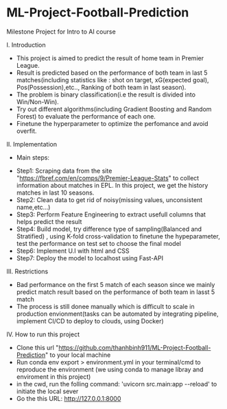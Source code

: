 # ML-Project-Football-Prediction
Milestone Project for Intro to AI course


I. Introduction
   - This project is aimed to predict the result of home team in Premier League. 
   - Result is predicted based on the performance of both team in last 5 matches(including statistics like : shot on target, xG(expected goal), Pos(Possession),etc.., Ranking of both team in last season).
   - The problem is binary classification(i.e the result is divided into Win/Non-Win).
   - Try out different algorithms(including Gradient Boosting and Random Forest) to evaluate the performance of each one.
   - Finetune the hyperparameter to optimize the perfomance and avoid overfit.

II. Implementation
   * Main steps:
- Step1: Scraping data from the site "https://fbref.com/en/comps/9/Premier-League-Stats" to collect information about matches in EPL. In this project, we get the history matches in last 10 seasons.
- Step2: Clean data to get rid of noisy(missing values, unconsistent name,etc...)
- Step3: Perform Feature Engineering to extract usefull columns that helps predict the result
- Step4: Build model, try difference type of sampling(Balanced and Stratified) , using K-fold cross-validation to finetune the hypeparameter, test the performance on test set to choose the final model
- Step6: Implement U.I with html and CSS
- Step7: Deploy the model to localhost using Fast-API


III. Restrictions
- Bad performance on the first 5 match of each season since we mainly predict match result based on the performance of both team in lasst 5 match
- The process is still donee manually which is difficult to scale in production envionment(tasks can be automated by integrating pipeline, implement CI/CD to deploy to clouds, using Docker)



IV. How to run this project
- Clone this url "https://github.com/thanhbinh911/ML-Project-Football-Prediction" to your local machine
- Run conda env export > environment.yml in your terminal/cmd to reproduce the environment (we using conda to manage libray and enviroment in this project)
- in the cwd, run the folling command: 'uvicorn src.main:app --reload' to initiate the local sever
- Go the this URL: http://127.0.0.1:8000 

